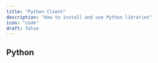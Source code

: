 ```yaml
---
title: "Python Client"
description: "How to install and use Python libraries"
icon: "code"
draft: false
---
```




## Python


